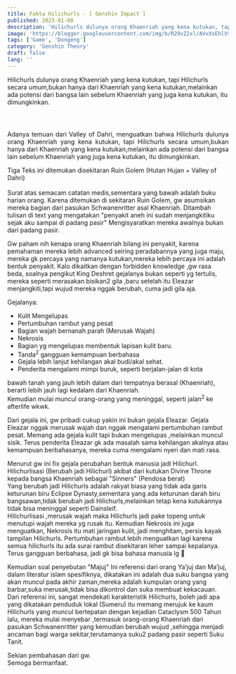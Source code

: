 ```yaml
---
title: Fakta Hilichurls - [ Genshin Impact ]
published: 2023-01-08
description: 'Hilichurls dulunya orang Khaenriah yang kena kutukan, tapi Hilichurls secara umum'
image: 'https://blogger.googleusercontent.com/img/b/R29vZ2xl/AVvXsEhlVs_oMfqptoan6-7wkwhJ6-aZJ5IFPMYWj_xLeDxIRrYgGcVSkpXUYZ-X2XQHMycloQ30CMAoQ9wHzvYx1jL__0HpZU--KjiSl-Wtci0NTztpIZz1rTn1GixqRO-6z_VW4ZDu3loclLgzn8kNa2rBqk2M29UdY9_2xGVz_dinK2zbRNFR1LvXdlPcjcQ8/s1600/Fakta%20Hilichurls%20-%20%5B%20Genshin%20Impact%20%5D%20%5B2B7A825%5D.png'
tags: ['Game', 'Dongeng']
category: 'Genshin Theory'
draft: false 
lang: ''
---
```


Hilichurls dulunya orang Khaenriah yang kena kutukan, tapi Hilichurls secara umum,bukan hanya  dari Khaenriah yang kena kutukan,melainkan ada potensi dari bangsa lain sebelum Khaenriah yang juga kena kutukan, itu dimungkinkan.
<!--more-->
<div class="separator" style="clear: both;"><a href="https://blogger.googleusercontent.com/img/b/R29vZ2xl/AVvXsEiX3-cEGH80qnBnuSPOJ87z6B5rBUJkJ2DdewJhh7C9bJwC7r8W4JplAcDbXEyqugPKwJvLln_eKZHFeH3wsldsLauMcmyCR9GwuqDUciBpfW4HjOy8sVpeU2sQqIZDLLfZZmLCTWTnFlAddoL2S7uhFlhgTCdAZB5MStiroCjVc2dLJFPwl0bKae4XQGE/s1600/324092418_1210029276614423_918933404458509653_n.jpg" style="display: block; padding: 1em 0px; text-align: center;"><img alt="" border="0" data-original-height="577" data-original-width="526" src="https://blogger.googleusercontent.com/img/b/R29vZ2xl/AVvXsEiX3-cEGH80qnBnuSPOJ87z6B5rBUJkJ2DdewJhh7C9bJwC7r8W4JplAcDbXEyqugPKwJvLln_eKZHFeH3wsldsLauMcmyCR9GwuqDUciBpfW4HjOy8sVpeU2sQqIZDLLfZZmLCTWTnFlAddoL2S7uhFlhgTCdAZB5MStiroCjVc2dLJFPwl0bKae4XQGE/s1600/324092418_1210029276614423_918933404458509653_n.jpg" /></a></div>



<p style="text-align: justify;">
Adanya  temuan dari Valley of Dahri, menguatkan bahwa Hilichurls dulunya orang Khaenriah yang kena kutukan, tapi Hilichurls secara umum,bukan hanya  dari Khaenriah yang kena kutukan,melainkan ada potensi dari bangsa lain sebelum Khaenriah yang juga kena kutukan, itu dimungkinkan.
</p>

<p>
Tiga Teks ini ditemukan disekitaran Ruin Golem (Hutan Hujan + Valley of Dahri)<br /><br />
Surat atas semacam catatan medis,sementara yang bawah adalah buku harian  orang. Karena ditemukan di sekitaran Ruin Golem, gw asumsikan mereka bagian dari  pasukan Schwanenritter asal Khaenriah. Ditambah tulisan di text yang  mengatakan "penyakit aneh ini sudah menjangkitiku sejak aku sampai di  padang pasir"
Mengisyaratkan mereka awalnya bukan dari padang pasir.
</p>

<p>
Gw paham nih kenapa orang Khaenriah bilang ini penyakit, karena pemahaman  mereka lebih advanced seiring peradabannya yang juga maju, mereka gk  percaya yang namanya kutukan,mereka lebih percaya ini adalah bentuk penyakit.  Kalo dikaitkan dengan forbidden knowledge ,gw rasa beda, soalnya  pengikut King Deshret gejalanya bukan seperti yg tertulis, mereka  seperti merasakan bisikan2 gila ,baru setelah itu Eleazar  menjangkiti,tapi wujud mereka nggak berubah, cuma jadi gila aja.
</p>

<div>
Gejalanya:
<ul>
<li>Kulit Mengelupas</li>
<li>Pertumbuhan rambut yang pesat</li>
<li>Bagian wajah bernanah parah (Merusak Wajah)</li>
<li>Nekrosis</li>
<li>Bagian yg mengelupas membentuk lapisan kulit baru.</li>
<li>Tanda<sup>2</sup> gangguan kemampuan berbahasa</li>
<li>Gejala lebih lanjut kehilangan akal budi/akal sehat.</li>
<li>Penderita  mengalami mimpi buruk, seperti berjalan-jalan di kota</li>
</ul>

bawah tanah yang  jauh lebih dalam dari tempatnya berasal (Khaenriah), berarti lebih jauh  lagi kedalam dari Khaenriah.<br />
Kemudian mulai muncul orang-orang yang meninggal, seperti jalan<sup>2</sup> ke afterlife wkwk. 
</div>

<p>
Dari  gejala ini, gw pribadi cukup yakin ini bukan gejala Eleazar. Gejala  Eleazar nggak merusak wajah dan nggak mengalami pertumbuhan rambut  pesat. Memang ada gejala kulit tapi bukan mengelupas ,melainkan muncul  sisik. Terus penderita Eleazar gk ada masalah sama kehilangan akalnya  atau kemampuan berbahasanya, mereka cuma mengalami nyeri dan mati rasa.
</p>

<p>
Menurut  gw ini fix gejala perubahan bentuk manusia jadi Hilichurl. 
Hilichurlisasi (Berubah jadi Hilichurl) akibat dari kutukan Divine Throne kepada bangsa Khaenriah sebagai "Sinners" (Pendosa berat)<br />
Yang berubah jadi Hilichurls adalah rakyat biasa yang tidak ada garis keturunan biru Eclipse Dynasty,sementara yang ada keturunan darah biru bangsawan,tidak berubah jadi Hilichurls,melainkan tetap kena kutukannya tidak bisa meninggal seperti Dainsleif. <br />
Hilichurlisasi ,merusak  wajah maka Hilichurls jadi pake topeng untuk menutupi wajah mereka yg  rusak itu. Kemudian Nekrosis ini juga menguatkan, Nekrosis itu mati  jaringan kulit, jadi menghitam, persis kayak tampilan Hilichurls.   Pertumbuhan rambut lebih menguatkan lagi karena semua hilichurls itu ada  surai rambut disekitaran leher sampai kepalanya. Terus gangguan  berbahasa, jadi gk bisa bahasa manusia lg 🙁
</p>

<p>
Kemudian soal penyebutan "Majuj"  Ini referensi dari orang Ya’juj dan Ma’juj, dalam literatur islam spesifiknya, dikatakan ini adalah dua suku bangsa yang akan muncul pada akhir zaman,mereka adalah kumpulan orang yang barbar,suka merusak,tidak bisa dikontrol dan suka membuat kekacauan. Dari referensi ini, sangat mendekati karakteristik Hilichurls, boleh jadi apa yang dikatakan penduduk lokal (Sumeru) itu memang merujuk ke kaum Hilichurls yang muncul bertepatan dengan kejadian Cataclysm 500 Tahun lalu, mereka mulai menyebar ,termasuk orang-orang Khaenriah dari pasukan Schwanenritter yang kemudian berubah wujud ,sehingga menjadi ancaman bagi warga sekitar,terutamanya suku2 padang pasir seperti Suku Tanit. 
</p>

Sekian pembahasan dari gw.<br />
Semoga bermanfaat.